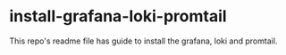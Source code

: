 # install-grafana-loki-promtail
This repo's readme file has guide to install the grafana, loki and promtail.
